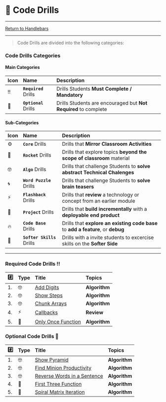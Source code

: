 # :dart: Code Drills

<hr> 

[Return to Handlebars](../../../README.md#handlebars)

<hr>

> Code Drills are divided into the following categories: 

### Code Drills Categories

#### **Main Categories**

| Icon | Name | Description |
|:--|:--|:--|
| :bangbang:  | **`Required`** Drills  | Drills Students **Must Complete / Mandatory** |
| :diamond_shape_with_a_dot_inside:  | **`Optional`** Drills  | Drills Students are encouraged but **Not Required** to complete |

#### **Sub-Categories**

| Icon | Name | Description |
|:--|:--|:--|
| :gear:  | **`Core`** Drills  | Drills that **Mirror Classroom Activities**|
| :rocket:  | **`Rocket`** Drills  | Drills that explore topics **beyond the scope of classroom** material  |
| :nerd_face: | **`Algo`** Drills  | Drills that challenge Students to **solve abstract Technical Chalenges** |
| :cyclone: | **`Word Puzzle`** Drills  | Drills that challenge Students to **solve brain teasers**  |
|  :zap: | **`Flashback`** Drills  | Drills that **review** a technology or concept from an earlier module  |
| :triangular_flag_on_post: | **`Project`** Drills  | Drills that **build incrementally** with a **deployable end product** |
| :fire:  | **`Code Base`** Drills  | Drills that **explore an existing code base** to **add a feature**, or **debug** |
| :radio_button: | **`Softer Skills`** Drills  | Drills with a invite students to excercise skills on the **Softer Side** |

<hr> 

### Required Code Drills :bangbang:
| :hash: | Type | Title | Topics|
| :-- | :-- | :-- |:-- |
| 1. | :nerd_face: | [Add Digits](./00-required-code-drills/01-algo-add-digits) | **Algorithm**
| 2. | :nerd_face: | [Show Steps](./00-required-code-drills/02-algo-show-steps) | **Algorithm**
| 3. | :nerd_face: | [Chunk Arrays](./00-required-code-drills/03-algo-chunk-arrays) | **Algorithm**
| 4. | :zap: | [Callbacks](./00-required-code-drills/04-flash-callbacks) | **Review**
| 5. | :rocket: | [Only Once Function](./00-required-code-drills/05-rock-only-once-function) | **Algorithm**

### Optional Code Drills :diamond_shape_with_a_dot_inside:
| :hash: | Type | Title | Topics|
| :-- | :-- | :-- |:-- |
| 1. | :nerd_face: | [Show Pyramid](./01-optional-code-drills/01-algo-show-pyramid) | **Algorithm**
| 2. | :nerd_face: | [Find Minion Productivity](./01-optional-code-drills/02-algo-minion-productivity) | **Algorithm**
| 3. | :nerd_face: | [Reverse Words in a Sentence](./01-optional-code-drills/03-algo-reverse-words) | **Algorithm**
| 4. | :rocket: | [First Three Function](./01-optional-code-drills/04-rock-first-three-function) | **Algorithm**
| 5. | :rocket: | [Spiral Matrix Iteration](./01-optional-code-drills/05-rock-spiral-matrix-iteration) | **Algorithm**